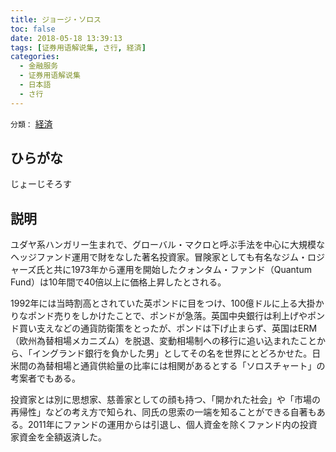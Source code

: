 ```yaml
---
title: ジョージ・ソロス
toc: false
date: 2018-05-18 13:39:13
tags: [证券用语解说集, さ行, 経済]
categories:
  - 金融服务
  - 证券用语解说集
  - 日本語
  - さ行
---
```


`分類：` [経済](/tags/経済/)

## ひらがな

じょーじそろす

## 説明

ユダヤ系ハンガリー生まれで、グローバル・マクロと呼ぶ手法を中心に大規模なヘッジファンド運用で財をなした著名投資家。冒険家としても有名なジム・ロジャーズ氏と共に1973年から運用を開始したクォンタム・ファンド（Quantum Fund）は10年間で40倍以上に価格上昇したとされる。

1992年には当時割高とされていた英ポンドに目をつけ、100億ドルに上る大掛かりなポンド売りをしかけたことで、ポンドが急落。英国中央銀行は利上げやポンド買い支えなどの通貨防衛策をとったが、ポンドは下げ止まらず、英国はERM（欧州為替相場メカニズム）を脱退、変動相場制への移行に追い込まれたことから、「イングランド銀行を負かした男」としてその名を世界にとどろかせた。日米間の為替相場と通貨供給量の比率には相関があるとする「ソロスチャート」の考案者でもある。

投資家とは別に思想家、慈善家としての顔も持つ、「開かれた社会」や「市場の再帰性」などの考え方で知られ、同氏の思索の一端を知ることができる自著もある。2011年にファンドの運用からは引退し、個人資金を除くファンド内の投資家資金を全額返済した。
